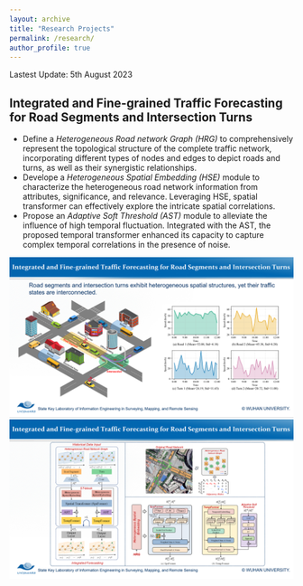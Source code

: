 ```yaml
---
layout: archive
title: "Research Projects"
permalink: /research/
author_profile: true
---
```

Lastest Update: 5th August 2023&nbsp; 

## Integrated and Fine-grained Traffic Forecasting for Road Segments and Intersection Turns

- Define a *Heterogeneous Road network Graph (HRG)* to comprehensively represent the topological structure of the complete traffic network, incorporating different types of nodes and edges to depict roads and turns, as well as their synergistic relationships.
- Develope a *Heterogeneous Spatial Embedding (HSE)* module to characterize the heterogeneous road network information from attributes, significance, and relevance. Leveraging HSE, spatial transformer can effectively explore the intricate spatial correlations.
- Propose an *Adaptive Soft Threshold (AST)* module to alleviate the influence of high temporal fluctuation. Integrated with the AST, the proposed temporal transformer enhanced its capacity to capture complex temporal correlations in the presence of noise.
  
<center>
<img src="/images/STHG1.png">
</center>
<center>
<img src="/images/STHG2.png">
</center>





